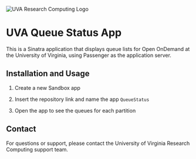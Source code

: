 ![UVA Research Computing Logo](https://learning.rc.virginia.edu/img/RC_logo.svg)
# UVA Queue Status App

This is a Sinatra application that displays queue lists for Open OnDemand at the University of Virginia, using Passenger as the application server.

## Installation and Usage

1. Create a new Sandbox app

2. Insert the repository link and name the app `QueueStatus`

3. Open the app to see the queues for each partition

## Contact

For questions or support, please contact the University of Virginia Research Computing support team.